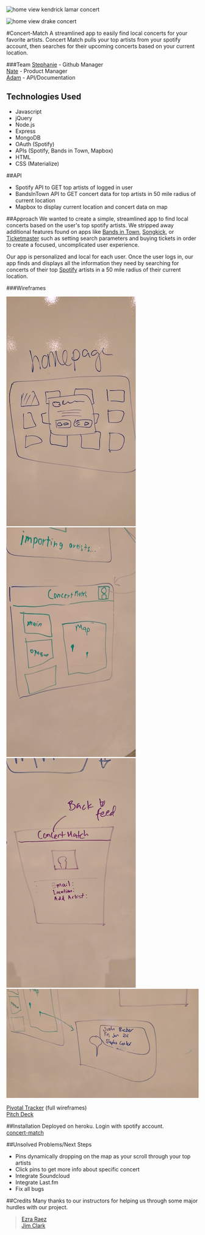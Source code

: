 ![home view kendrick lamar concert](https://cloud.githubusercontent.com/assets/2397260/16511721/158cbf56-3f08-11e6-9bd8-0e8e20ede8f6.png "Concert Match")  

![home view drake concert](https://cloud.githubusercontent.com/assets/2397260/16511720/1577021a-3f08-11e6-8788-ad5dada6289e.png "Concert Match")


#Concert-Match
A streamlined app to easily find local concerts for your favorite artists. Concert Match pulls your top artists from your spotify account, then searches for their upcoming concerts based on your current location.

###Team
[Stephanie](https://github.com/stephaniewilkinson) - Github Manager  
[Nate](https://github.com/pnguye11) - Product Manager  
[Adam](https://github.com/rotatetranslate/) - API/Documentation

## Technologies Used
* Javascript
* jQuery
* Node.js
* Express
* MongoDB
* OAuth (Spotify)
* APIs (Spotify, Bands in Town, Mapbox)
* HTML
* CSS (Materialize)

##API
* Spotify API to GET top artists of logged in user
* BandsInTown API to GET concert data for top artists in 50 mile radius of current location
* Mapbox to display current location and concert data on map

##Approach
We wanted to create a simple, streamlined app to find local concerts based on the user's top spotify artists. We stripped away additional features found on apps like [Bands in Town](http://news.bandsintown.com/home), [Songkick](http://www.songkick.com/), or [Ticketmaster](http://www.ticketmaster.com/) such as setting search parameters and buying tickets in order to create a focused, uncomplicated user experience.

Our app is personalized and local for each user. Once the user logs in, our app finds and displays all the information they need by searching for concerts of their top [Spotify](https://www.spotify.com/us/) artists in a 50 mile radius of their current location.

###Wireframes

![wireframe splash](https://github.com/rotatetranslate/concert-match/blob/readme/resized_splash.jpg "wireframe splash")
![wireframe index](https://github.com/rotatetranslate/concert-match/blob/readme/resized_index.jpg "wireframe index")
![wireframe user](https://github.com/rotatetranslate/concert-match/blob/readme/resized_user.jpg "wireframe user")
![wireframe concertpin](https://github.com/rotatetranslate/concert-match/blob/readme/resized_concert_pin.jpg "wireframe concertpin")


[Pivotal Tracker](https://www.pivotaltracker.com/n/projects/1162624) (full wireframes)  
[Pitch Deck](https://github.com/rotatetranslate/concert-match/blob/master/Concert%20Match%20Pitch%20Deck.pdf)  

##Installation
Deployed on heroku. Login with spotify account.  
[concert-match](http://concert-match.herokuapp.com)

##Unsolved Problems/Next Steps
* Pins dynamically dropping on the map as your scroll through your top artists
* Click pins to get more info about specific concert
* Integrate Soundcloud
* Integrate Last.fm
* Fix all bugs

##Credits
Many thanks to our instructors for helping us through some major hurdles with our project.
> [Ezra Raez](https://github.com/EARnagram)  
> [Jim Clark](https://github.com/jim-clark)
